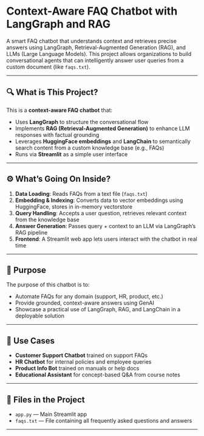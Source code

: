 # Context-Aware FAQ Chatbot with LangGraph and RAG

A smart FAQ chatbot that understands context and retrieves precise answers using LangGraph, Retrieval-Augmented Generation (RAG), and LLMs (Large Language Models). This project allows organizations to build conversational agents that can intelligently answer user queries from a custom document (like `faqs.txt`).

---

## 🔍 What is This Project?

This is a **context-aware FAQ chatbot** that:
- Uses **LangGraph** to structure the conversational flow
- Implements **RAG (Retrieval-Augmented Generation)** to enhance LLM responses with factual grounding
- Leverages **HuggingFace embeddings** and **LangChain** to semantically search content from a custom knowledge base (e.g., FAQs)
- Runs via **Streamlit** as a simple user interface

---

## ⚙️ What’s Going On Inside?

1. **Data Loading**: Reads FAQs from a text file (`faqs.txt`)
2. **Embedding & Indexing**: Converts data to vector embeddings using HuggingFace, stores in in-memory vectorstore
3. **Query Handling**: Accepts a user question, retrieves relevant context from the knowledge base
4. **Answer Generation**: Passes query + context to an LLM via LangGraph’s RAG pipeline
5. **Frontend**: A Streamlit web app lets users interact with the chatbot in real time

---

## 🎯 Purpose

The purpose of this chatbot is to:
- Automate FAQs for any domain (support, HR, product, etc.)
- Provide grounded, context-aware answers using GenAI
- Showcase a practical use of LangGraph, RAG, and LangChain in a deployable solution

---

## 💼 Use Cases

- **Customer Support Chatbot** trained on support FAQs  
- **HR Chatbot** for internal policies and employee queries  
- **Product Info Bot** trained on manuals or help docs  
- **Educational Assistant** for concept-based Q&A from course notes

---

## 📂 Files in the Project

- `app.py` — Main Streamlit app
- `faqs.txt` — File containing all frequently asked questions and answers

---
